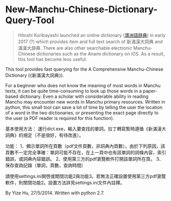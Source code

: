 New-Manchu-Chinese-Dictionary-Query-Tool
==========

> Hitoshi Kuribayashi launched an online dictionary ([満洲語辞典](http://hkuri.cneas.tohoku.ac.jp/guide/p06/)) in early 2017 (?) which provides item and full text search of 新滿漢大詞典 and 滿漢大辞典. There are also other searchable electronic Manchu-Chinese dictionaries such as the Anami dictionary on iOS. As a result, this tool has become less useful. 


This tool provides fast querying for the A Comprehensive Manchu-Chinese Dictionary (《新滿漢大詞典》). 

For a beginner who does not know the meaning of most words in Manchu texts, it can be quite time-consuming to look up those words in a paper-based dictionary.  Even a scholar with considerable ability in reading Manchu may encounter new words in Manchu primary resources. Written in python, this small tool can save a lot of time by telling the user the location of a word in the two dictionaries, or presenting the exact page directly to the user (a PDF reader is required for this function).

基本使用方法：
運行dict.exe，輸入要查找的單詞。拉丁轉寫暫時遵循《新滿漢大詞典》的規定（不是很好，有待改進）。

功能：
1、顯示單詞所在頁數（pdf文件頁數，非詞典內頁數）。由於下列原因，該頁數不一定完全準確：單詞可能不存在，在上一頁中也有該單詞的詞條內容，索引錯誤，或詞典內容錯誤。
2、使用第三方的pdf瀏覽軟件打開該單詞所在頁。
3、保存查詢記錄（單詞，頁數，查詢時間）

請使用settings.ini開啓或關閉功能2與功能3。若無法正確設置使用第三方pdf瀏覽軟件，則關閉功能2。設置方法詳見settings.ini文件內註釋。

By Yize Hu, 27/5/2014. Written with python 2.7.
